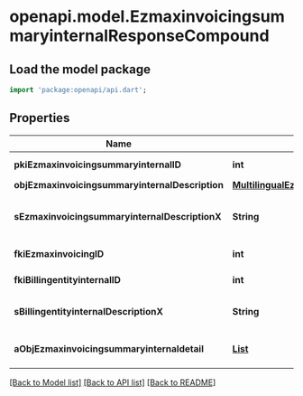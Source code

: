 # openapi.model.EzmaxinvoicingsummaryinternalResponseCompound

## Load the model package
```dart
import 'package:openapi/api.dart';
```

## Properties
Name | Type | Description | Notes
------------ | ------------- | ------------- | -------------
**pkiEzmaxinvoicingsummaryinternalID** | **int** | The unique ID of the Ezmaxinvoicingsummaryinternal | [optional] 
**objEzmaxinvoicingsummaryinternalDescription** | [**MultilingualEzmaxinvoicingsummaryinternalDescription**](MultilingualEzmaxinvoicingsummaryinternalDescription.md) |  | 
**sEzmaxinvoicingsummaryinternalDescriptionX** | **String** | The Ezmaxinvoicingsummaryinternal description in the language of the requester | 
**fkiEzmaxinvoicingID** | **int** | The unique ID of the Ezmaxinvoicing | [optional] 
**fkiBillingentityinternalID** | **int** | The unique ID of the Billingentityinternal. | 
**sBillingentityinternalDescriptionX** | **String** | The description of the Billingentityinternal in the language of the requester | 
**aObjEzmaxinvoicingsummaryinternaldetail** | [**List<EzmaxinvoicingsummaryinternaldetailResponseCompound>**](EzmaxinvoicingsummaryinternaldetailResponseCompound.md) |  | [default to const []]

[[Back to Model list]](../README.md#documentation-for-models) [[Back to API list]](../README.md#documentation-for-api-endpoints) [[Back to README]](../README.md)


